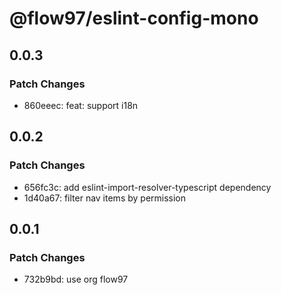 # @flow97/eslint-config-mono

## 0.0.3

### Patch Changes

- 860eeec: feat: support i18n

## 0.0.2

### Patch Changes

- 656fc3c: add eslint-import-resolver-typescript dependency
- 1d40a67: filter nav items by permission

## 0.0.1

### Patch Changes

- 732b9bd: use org flow97

